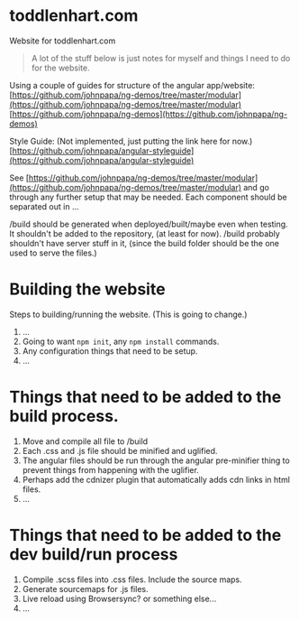 # toddlenhart.com
Website for toddlenhart.com

> A lot of the stuff below is just notes for myself and things I need to do for the website. 

Using a couple of guides for structure of the angular app/website:
[https://github.com/johnpapa/ng-demos/tree/master/modular](https://github.com/johnpapa/ng-demos/tree/master/modular)
[https://github.com/johnpapa/ng-demos](https://github.com/johnpapa/ng-demos)

Style Guide: (Not implemented, just putting the link here for now.)
[https://github.com/johnpapa/angular-styleguide](https://github.com/johnpapa/angular-styleguide)


See [https://github.com/johnpapa/ng-demos/tree/master/modular](https://github.com/johnpapa/ng-demos/tree/master/modular) and go through any further setup that may be needed.
Each component should be separated out in ...


/build should be generated when deployed/built/maybe even when testing. It shouldn't be added to the repository, (at least for now).
/build probably shouldn't have server stuff in it, (since the build folder should be the one used to serve the files.)

# Building the website
Steps to building/running the website. (This is going to change.)
 1. ...
 2. Going to want `npm init`, any `npm install` commands.
 3. Any configuration things that need to be setup.
 4. ...

# Things that need to be added to the build process.
 1. Move and compile all file to /build
 2. Each .css and .js file should be minified and uglified.
  1. The angular files should be run through the angular pre-minifier thing to prevent things from happening with the uglifier.
 4. Perhaps add the cdnizer plugin that automatically adds cdn links in html files.
 5. ...
 
# Things that need to be added to the dev build/run process
 1. Compile .scss files into .css files. Include the source maps.
 2. Generate sourcemaps for .js files.
 3. Live reload using Browsersync? or something else...
 4. ...
